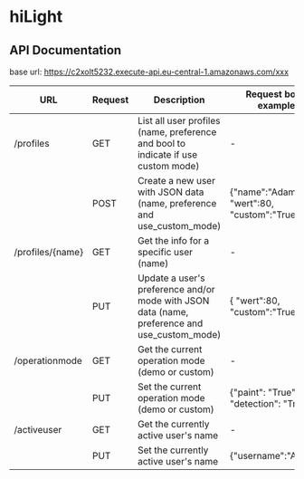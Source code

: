 # hiLight

## API Documentation

base url: https://c2xolt5232.execute-api.eu-central-1.amazonaws.com/xxx

| URL | Request | Description | Request body example |
|-----|---------|-------------|--------------|
| /profiles | GET | List all user profiles (name, preference and bool to indicate if use custom mode) | - |
|| POST | Create a new user with JSON data (name, preference and use_custom_mode) | {"name":"Adam", "wert":80, "custom":"True"} |
| /profiles/{name} | GET | Get the info for a specific user (name) | - |
| | PUT | Update a user's preference and/or mode with JSON data (name, preference and use_custom_mode) | { "wert":80, "custom":"True"} |
| /operationmode | GET | Get the current operation mode (demo or custom) | - |
|  | PUT | Set the current operation mode (demo or custom) | {"paint": "True", "detection": "True"} |
| /activeuser | GET | Get the currently active user's name | - |
|  | PUT | Set the currently active user's name | {"username":"Adam"} |
